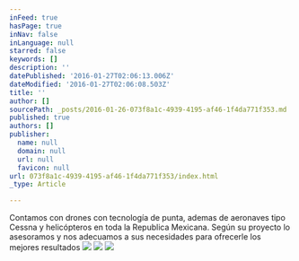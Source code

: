 ```yaml
---
inFeed: true
hasPage: true
inNav: false
inLanguage: null
starred: false
keywords: []
description: ''
datePublished: '2016-01-27T02:06:13.006Z'
dateModified: '2016-01-27T02:06:08.503Z'
title: ''
author: []
sourcePath: _posts/2016-01-26-073f8a1c-4939-4195-af46-1f4da771f353.md
published: true
authors: []
publisher:
  name: null
  domain: null
  url: null
  favicon: null
url: 073f8a1c-4939-4195-af46-1f4da771f353/index.html
_type: Article

---
```

Contamos con drones con tecnología de punta, ademas de aeronaves tipo Cessna y helicópteros en toda la Republica Mexicana. Según su proyecto lo asesoramos y nos adecuamos a sus necesidades para ofrecerle los mejores resultados
![](https://s3-us-west-2.amazonaws.com/the-grid-img/p/01c9958441d12103cced56736a8bc8600a7db624.png)
![](https://s3-us-west-2.amazonaws.com/the-grid-img/p/87e5b88425b1ce4e16eb3a6ee61b0316170c3a82.png)
![](https://the-grid-user-content.s3-us-west-2.amazonaws.com/8863a7ee-2ab5-405c-a4ee-0b3377e7b728.png)